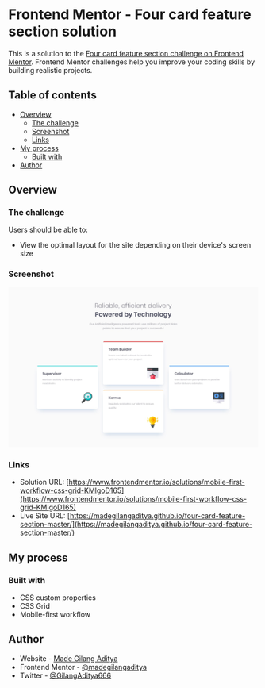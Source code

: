 # Frontend Mentor - Four card feature section solution

This is a solution to the [Four card feature section challenge on Frontend Mentor](https://www.frontendmentor.io/challenges/four-card-feature-section-weK1eFYK). Frontend Mentor challenges help you improve your coding skills by building realistic projects. 

## Table of contents

- [Overview](#overview)
  - [The challenge](#the-challenge)
  - [Screenshot](#screenshot)
  - [Links](#links)
- [My process](#my-process)
  - [Built with](#built-with)
- [Author](#author)

## Overview

### The challenge

Users should be able to:

- View the optimal layout for the site depending on their device's screen size

### Screenshot

![](./design/desktop-design.jpg)

### Links

- Solution URL: [https://www.frontendmentor.io/solutions/mobile-first-workflow-css-grid-KMlgoD165](https://www.frontendmentor.io/solutions/mobile-first-workflow-css-grid-KMlgoD165)
- Live Site URL: [https://madegilangaditya.github.io/four-card-feature-section-master/](https://madegilangaditya.github.io/four-card-feature-section-master/)

## My process

### Built with

- CSS custom properties
- CSS Grid
- Mobile-first workflow

## Author

- Website - [Made Gilang Aditya](https://mdgilangaditya.com)
- Frontend Mentor - [@madegilangaditya](https://www.frontendmentor.io/profile/madegilangaditya)
- Twitter - [@GilangAditya666](https://www.twitter.com/gilangaditya666)

